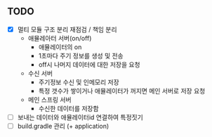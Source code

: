 ## TODO

- [X] 멀티 모듈 구조 분리 재점검 / 책임 분리
  - 애뮬레아터 서버(on/off)
    - 애뮬레이터의 on
    - 1초마다 주기 정보를 생성 및 전송
    - off시 나머지 데이터에 대한 저장을 요청
  - 수신 서버 
    - 주기정보 수신 및 인메모리 저장
    - 특정 갯수가 쌓이거나 애뮬레이터가 꺼지면 메인 서버로 저장 요청
  - 메인 스프링 서버 
    - 수신한 데이터를 저장함
- [ ] 보내는 데이터와 애뮬레이터id 연결하여 특정짓기
- [ ] build.gradle 관리 (+ application)